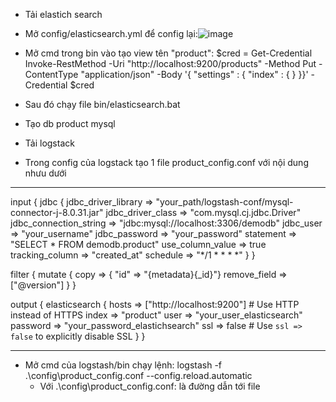 * Tải elastich search
- Mở config/elasticsearch.yml để config lại:![image](https://github.com/zTrinh121/elastichsearch/assets/137372274/f48e87a6-e69f-4872-896d-7b42a309b8b8)
- Mở cmd trong bin vào tạo view tên "product":
    $cred = Get-Credential
    Invoke-RestMethod -Uri "http://localhost:9200/products" -Method Put -ContentType "application/json" -Body '{ "settings" : { "index" : { } }}' -Credential $cred
- Sau đó chạy file bin/elasticsearch.bat

- Tạo db product mysql

- Tải logstack
- Trong config của logstack tạo 1 file product_config.conf với nội dung nhưu dưới
-----------------
input {
    jdbc {
        jdbc_driver_library => "your_path/logstash-conf/mysql-connector-j-8.0.31.jar"
        jdbc_driver_class => "com.mysql.cj.jdbc.Driver"
        jdbc_connection_string => "jdbc:mysql://localhost:3306/demodb"
        jdbc_user => "your_username"
        jdbc_password => "your_password"
        statement => "SELECT * FROM demodb.product"
        use_column_value => true
        tracking_column => "created_at"
        schedule => "*/1 * * * *"
    }
}

filter {
    mutate {
	copy => { "id" => "{metadata}{_id}"}
        remove_field => ["@version"]
    }
}

output {
    elasticsearch {
        hosts => ["http://localhost:9200"]  # Use HTTP instead of HTTPS
        index => "product"
        user => "your_user_elasticsearch"
        password => "your_password_elastichsearch"
        ssl => false  # Use `ssl => false` to explicitly disable SSL
    }
}

----------------
- Mở cmd của logstash/bin chạy lệnh: logstash -f .\config\product_config.conf --config.reload.automatic
    + Với .\config\product_config.conf: là đường dẫn tới file

